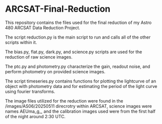 # ARCSAT-Final-Reduction

This repository contains the files used for the final reduction of my Astro 480 ARCSAT Data Reduction Project. 

The script reduction.py is the main script to run and calls all of the other scripts within it.

The bias.py, flat.py, dark.py, and science.py scripts are used for the reduction of raw science images. 

The ptc.py and photometry.py characterize the gain, readout noise, and perform photometry on provided science images.

The script timeseries.py contains functions for plotting the lightcurve of an object with photometry data and for estimating the period of the light curve using fourier transforms.

The image files utilized for the reduction were found in the /images/AS06/20250511 direcrotry within ARCSAT, science images were names AEUma_g_, and the calibration images used were from the first half of the night around 2:30 UTC.

